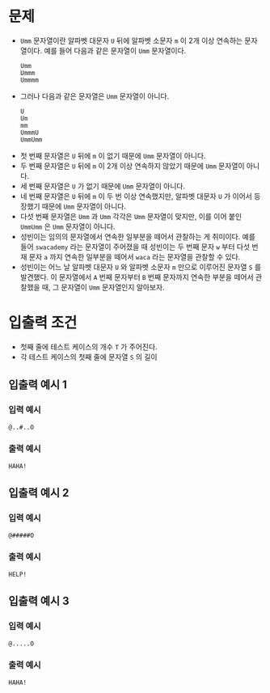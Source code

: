 # 문제
* `Umm` 문자열이란 알파벳 대문자 `U` 뒤에 알파벳 소문자 `m` 이 2개 이상 연속하는 문자열이다. 예를 들어 다음과 같은 문자열이 `Umm` 문자열이다.
  ```
  Umm
  Ummm
  Ummmm
  ```
* 그러나 다음과 같은 문자열은 `Umm` 문자열이 아니다.
  ```
  U
  Um
  mm
  UmmmU
  UmmUmm
  ```
* 첫 번째 문자열은 `U` 뒤에 `m` 이 없기 때문에 `Umm` 문자열이 아니다.
* 두 번째 문자열은 `U` 뒤에 `m` 이 2개 이상 연속하지 않았기 때문에 `Umm` 문자열이 아니다.
* 세 번째 문자열은 `U` 가 없기 때문에 `Umm` 문자열이 아니다.
* 네 번째 문자열은 `U` 뒤에 `m` 이 두 번 이상 연속했지만, 알파벳 대문자 `U` 가 이어서 등장했기 때문에 `Umm` 문자열이 아니다.
* 다섯 번째 문자열은 `Umm` 과 `Umm` 각각은 `Umm` 문자열이 맞지만, 이를 이어 붙인 `UmmUmm` 은 `Umm` 문자열이 아니다.
* 성빈이는 임의의 문자열에서 연속한 일부분을 떼어서 관찰하는 게 취미이다. 예를 들어 `swacademy` 라는 문자열이 주어졌을 때 성빈이는 두 번째 문자 `w` 부터 다섯 번재 문자 `a` 까지 연속한 일부분을 떼어서 `waca` 라는 문자열을 관찰할 수 있다.
* 성빈이는 어느 날 알파벳 대문자 `U` 와 알파벳 소문자 `m` 만으로 이루어진 문자열 `S` 를 발견했다. 이 문자열에서 `A` 번째 문자부터 `B` 번째 문자까지 연속한 부분을 떼어서 관찰했을 때, 그 문자열이 `Umm` 문자열인지 알아보자.
   
# 입출력 조건
* 첫째 줄에 테스트 케이스의 개수 `T` 가 주어진다.
* 각 테스트 케이스의 첫째 줄에 문자열 `S` 의 길이
   
## 입출력 예시 1
### 입력 예시
```
@..#..O
```
### 출력 예시
```
HAHA!
```

## 입출력 예시 2
### 입력 예시
```
@#####O
```
### 출력 예시
```
HELP!
```

## 입출력 예시 3
### 입력 예시
```
@.....O
```
### 출력 예시
```
HAHA!
```
